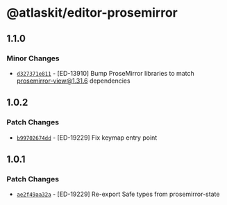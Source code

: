 # @atlaskit/editor-prosemirror

## 1.1.0

### Minor Changes

- [`d327371e811`](https://bitbucket.org/atlassian/atlassian-frontend/commits/d327371e811) - [ED-13910] Bump ProseMirror libraries to match prosemirror-view@1.31.6 dependencies

## 1.0.2

### Patch Changes

- [`b99702674dd`](https://bitbucket.org/atlassian/atlassian-frontend/commits/b99702674dd) - [ED-19229] Fix keymap entry point

## 1.0.1

### Patch Changes

- [`ae2f49aa32a`](https://bitbucket.org/atlassian/atlassian-frontend/commits/ae2f49aa32a) - [ED-19229] Re-export Safe types from prosemirror-state
